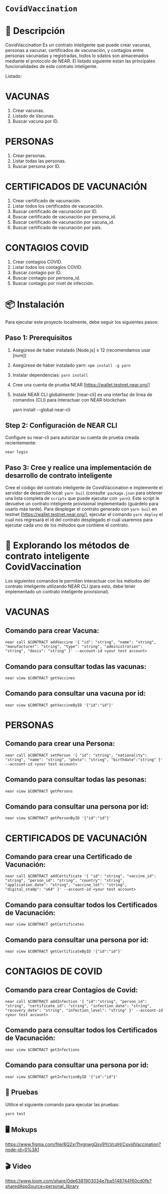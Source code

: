 # `CovidVaccination`

📄 Descripción
==================
CovidVaccination Es un contrato inteligente que puede crear vacunas, personas a vacunar, certificados de vacunación, y contagios entre personas vacunadas y registradas, todos lo sdatos son almacenados mediante el protocolo de NEAR.
El listado siguiente estan las principales funcionalidades de este contrato inteligente.

Listado:

VACUNAS
=============
1. Crear vacunas.
2. Listado de Vacunas.
3. Buscar vacuna por ID.


PERSONAS
=============
1. Crear personas.
2. Listar todas las personas.
3. Buscar persona por ID.


CERTIFICADOS DE VACUNACIÓN
=============
1. Crear certificado de vacunación.
2. Listar todos los certificados de vacunación.
3. Buscar certificado de vacunación por ID.
4. Buscar certificado de vacunación por persona_id.
5. Buscar certificado de vacunación por vacuna_id.
6. Buscar certificado de vacunación por país.


CONTAGIOS COVID
=============
1. Crear contagios COVID.
2. Listar todos los contagios COVID.
3. Buscar contagio por ID.
4. Buscar contagio por persona_id.
5. Buscar contagio por nivel de infección.


📦 Instalación
================

Para ejecutar este proyecto localmente, debe seguir los siguientes pasos:

Paso 1: Prerequisitos
------------------------------

1. Asegúrese de haber instalado [Node.js] ≥ 12 (recomendamos usar [nvm])
2. Asegúrese de haber instalado yarn: `npm install -g yarn`
3. Instalar dependencias: `yarn install`
4. Cree una cuenta de prueba NEAR [https://wallet.testnet.near.org/]
5. Instale NEAR CLI globalmente: [near-cli] es una interfaz de línea de comandos (CLI) para interactuar con NEAR blockchain

    yarn install --global near-cli

Step 2: Configuración de NEAR CLI
-------------------------------

Configure su near-cli para autorizar su cuenta de prueba creada recientemente:

    near login

Paso 3: Cree y realice una implementación de desarrollo de contrato inteligente
--------------------------------

Cree el código del contrato inteligente de CovidVaccination e implemente el servidor de desarrollo local: `yarn buil` (consulte` package.json` para obtener una lista completa de `scripts` que puede ejecutar con` yarn`). Este script le devuelve un contrato inteligente provisional implementado (guárdelo para usarlo más tarde). Para desplegar el contrato generado con `yarn buil` en testnet [https://wallet.testnet.near.org/], ejecutar el comando `yarn deploy` el cual nos regresará el id del contrato desplegado el cuál usaremos para ejecutar cada uno de los métodos que contiene el contrato.

📑 Explorando los métodos de contrato inteligente CovidVaccination
==================

Los siguientes comandos le permiten interactuar con los métodos del contrato inteligente utilizando NEAR CLI (para esto, debe tener implementado un contrato inteligente provisional).

VACUNAS
=================
Comando para crear Vacuna: 
--------------------------------------------
    near call $CONTRACT addVaccine '{ "id": "string", "name": "string", "manufacturer": "string", "type": "string", "administration": "string", "dosis": "string" }' --account-id <your test account>

Comando para consultar todas las vacunas:
--------------------------------------------
    near view $CONTRACT getVaccines

Comando para consultar una vacuna por id:
--------------------------------------------
    near view $CONTRACT getVaccineByID '{"id":"id"}'


PERSONAS
=================
Comando para crear una Persona: 
--------------------------------------------
    near call $CONTRACT setPerson '{ "id": "string", "nationality": "string", "name": "string", "photo": "string", "birthdate":"string" }' --account-id <your test account>

Comando para consultar todas las pesonas:
--------------------------------------------
    near view $CONTRACT getPersons

Comando para consultar una persona por id:
--------------------------------------------
    near view $CONTRACT getPersonByID '{"id":"id"}'


CERTIFICADOS DE VACUNACIÓN
=================
Comando para crear una Certificado de Vacunación: 
--------------------------------------------
    near call $CONTRACT addCertificate '{ "id": "string", "vaccine_id": "string", "person_id": "string", "country": "string", "application_date": "string", "vaccine_lot": "string", "digital_stamp": "u64" }' --account-id <your test account>

Comando para consultar todos los Certificados de Vacunación:
--------------------------------------------
    near view $CONTRACT getCertificates

Comando para consultar una persona por id:
--------------------------------------------
    near view $CONTRACT getCertificateByID '{"id":"id"}'


CONTAGIOS DE COVID
=================
Comando para crear Contagios de Covid: 
--------------------------------------------
    near call $CONTRACT addInfection '{ "id":"string", "person_id": "string", "certificate_id": "string", "infection_date": "string", "recovery_date": "string", "infection_level": "string" }' --account-id <your test account>

Comando para consultar todos los Certificados de Vacunación:
--------------------------------------------
    near view $CONTRACT getInfections

Comando para consultar una persona por id:
--------------------------------------------
    near view $CONTRACT getInfectionByID '{"id":"id"}'



🤖 Pruebas
--------------------------------
Utilice el siguiente comando para ejecutar las pruebas:

    yarn test

🖥️ Mokups
--------------------------------
https://www.figma.com/file/8Q2xrTtygnwgQsy9YcVcqH/CovidVaccination?node-id=0%3A1

🎬 Video
--------------------------------
https://www.loom.com/share/0de6381903034e7ba5148744f60cd0fb?sharedAppSource=personal_library